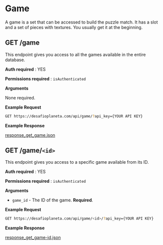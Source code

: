 # Game

A game is a set that can be accessed to build the puzzle match. It has a slot and a set of pieces with textures. You usually get it at the beginning.


GET /game
---

This endpoint gives you access to all the games available in the entire database.

**Auth required** : YES

**Permissions required** : `isAuthenticated`

**Arguments**

None required.

**Example Request**

```bash
GET https://desafioplaneta.com/api/game/?api_key={YOUR API KEY}
```

**Example Response**

[response_get_game.json](responses/response_get_game.json)


GET /game/`<id>`
---

This endpoint gives you access to a specific game available from its ID.

**Auth required** : YES

**Permissions required** : `isAuthenticated`

**Arguments**

* `game_id` - The ID of the game. **Required**.

**Example Request**

```bash
GET https://desafioplaneta.com/api/game/<id>/?api_key={YOUR API KEY}
```

**Example Response**

[response_get_game-id.json](responses/response_get_game-id.json)
